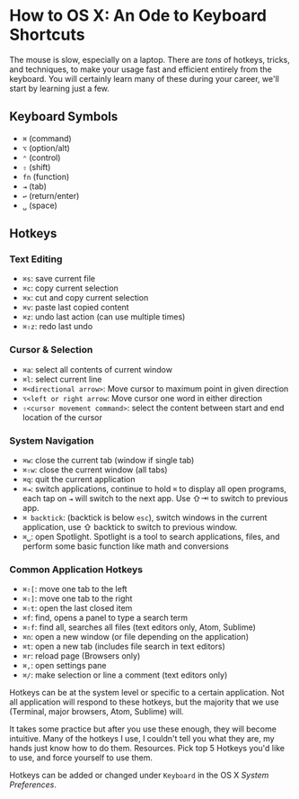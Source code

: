 # How to OS X: An Ode to Keyboard Shortcuts
The mouse is slow, especially on a laptop. There are *tons* of hotkeys, tricks, and techniques, to make your usage fast and efficient entirely from the keyboard. You will certainly learn many of these during your career, we'll start by learning just a few.

## Keyboard Symbols
- `⌘` (command)
- `⌥` (option/alt)
- `⌃` (control)
- `⇧` (shift)
- `fn` (function)
- `⇥` (tab)
- `↩` (return/enter)
- `␣` (space)

## Hotkeys
### Text Editing
- `⌘s`: save current file
- `⌘c`: copy current selection
- `⌘x`: cut and copy current selection
- `⌘v`: paste last copied content
- `⌘z`: undo last action (can use multiple times)
- `⌘⇧z`: redo last undo

### Cursor & Selection
- `⌘a`: select all contents of current window
- `⌘l`: select current line
- `⌘<directional arrow>`: Move cursor to maximum point in given direction
- `⌥<left or right arrow`: Move cursor one word in either direction
- `⇧<cursor movement command>`: select the content between start and end location of the cursor

### System Navigation
- `⌘w`: close the current tab (window if single tab)
- `⌘⇧w`: close the current window (all tabs)
- `⌘q`: quit the current application
- `⌘⇥`: switch applications, continue to hold `⌘` to display all open programs, each tap on `⇥` will switch to the next app. Use ⇧⇥ to switch to previous app.
- `⌘ backtick`: (backtick is below `esc`), switch windows in the current application, use ⇧ backtick to switch to previous window.
- `⌘␣`: open Spotlight. Spotlight is a tool to search applications, files, and perform some basic function like math and conversions

### Common Application Hotkeys
- `⌘⇧[`: move one tab to the left
- `⌘⇧]`: move one tab to the right
- `⌘⇧t`: open the last closed item
- `⌘f`: find, opens a panel to type a search term
- `⌘⇧f`: find all, searches all files (text editors only, Atom, Sublime)
- `⌘n`: open a new window (or file depending on the application)
- `⌘t`: open a new tab (includes file search in text editors)
- `⌘r`: reload page (Browsers only)
- `⌘,`: open settings pane
- `⌘/`: make selection or line a comment (text editors only)

Hotkeys can be at the system level or specific to a certain application. Not all application will respond to these hotkeys, but the majority that we use (Terminal, major browsers, Atom, Sublime) will.

It takes some practice but after you use these enough, they will become intuitive. Many of the hotkeys I use, I couldn't tell you what they are, my hands just know how to do them.
Resources. Pick top 5 Hotkeys you'd like to use, and force yourself to use them.

Hotkeys can be added or changed under `Keyboard` in the OS X _System Preferences_.

